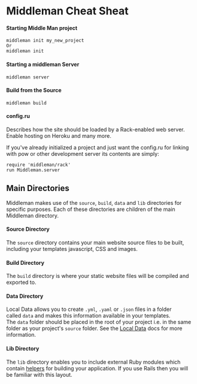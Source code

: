 # Middleman Cheat Sheat

#### Starting Middle Man project

```
middleman init my_new_project
Or
middleman init
```

#### Starting a middleman Server

```
middleman server
```

#### Build from the Source 

```
middleman build
```

#### config.ru 

Describes how the site should be loaded by a Rack-enabled web server. Enable hosting on Heroku and many more.

If you've already initialized a project and just want the config.ru for linking with pow or other development server its contents are simply:

```
require 'middleman/rack'
run Middleman.server
```



## Main Directories

Middleman makes use of the `source`, `build`, `data` and `lib` directories for specific purposes. Each of these directories are children of the main Middleman directory.

#### Source Directory

The `source` directory contains your main website source files to be built, including your templates javascript, CSS and images.

#### Build Directory

The `build` directory is where your static website files will be compiled and exported to.

#### Data Directory

Local Data allows you to create `.yml`, `.yaml` or `.json` files in a folder called `data` and makes this information available in your templates. The `data` folder should be placed in the root of your project i.e. in the same folder as your project's `source` folder. See the [Local Data](https://middlemanapp.com/advanced/data_files/) docs for more information.

#### Lib Directory

The `lib` directory enables you to include external Ruby modules which contain [helpers](https://middlemanapp.com/basics/helper_methods/) for building your application. If you use Rails then you will be familiar with this layout.





